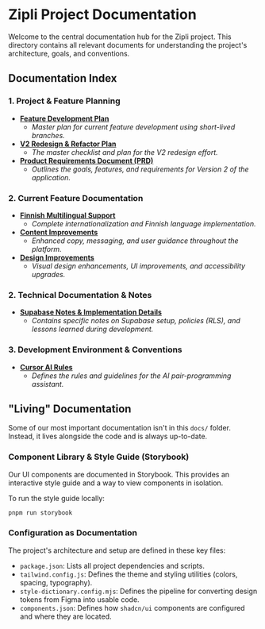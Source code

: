 # Zipli Project Documentation

Welcome to the central documentation hub for the Zipli project. This directory contains all relevant documents for understanding the project's architecture, goals, and conventions.

## Documentation Index

### 1. Project & Feature Planning
- [**Feature Development Plan**](./feature-development-plan.md)
  - _Master plan for current feature development using short-lived branches._
- [**V2 Redesign & Refactor Plan**](./refactor_plan.md)
  - _The master checklist and plan for the V2 redesign effort._
- [**Product Requirements Document (PRD)**](./product_requirements.md)
  - _Outlines the goals, features, and requirements for Version 2 of the application._

### 2. Current Feature Documentation
- [**Finnish Multilingual Support**](./features/finnish-multilingual.md)
  - _Complete internationalization and Finnish language implementation._
- [**Content Improvements**](./features/content-improvements.md)
  - _Enhanced copy, messaging, and user guidance throughout the platform._
- [**Design Improvements**](./features/design-improvements.md)
  - _Visual design enhancements, UI improvements, and accessibility upgrades._

### 2. Technical Documentation & Notes
- [**Supabase Notes & Implementation Details**](./supabase_notes.md)
  - _Contains specific notes on Supabase setup, policies (RLS), and lessons learned during development._

### 3. Development Environment & Conventions
- [**Cursor AI Rules**](./cursor_rules.md)
  - _Defines the rules and guidelines for the AI pair-programming assistant._

## "Living" Documentation

Some of our most important documentation isn't in this `docs/` folder. Instead, it lives alongside the code and is always up-to-date.

### Component Library & Style Guide (Storybook)
Our UI components are documented in Storybook. This provides an interactive style guide and a way to view components in isolation.

To run the style guide locally:
```bash
pnpm run storybook
```

### Configuration as Documentation
The project's architecture and setup are defined in these key files:
- `package.json`: Lists all project dependencies and scripts.
- `tailwind.config.js`: Defines the theme and styling utilities (colors, spacing, typography).
- `style-dictionary.config.mjs`: Defines the pipeline for converting design tokens from Figma into usable code.
- `components.json`: Defines how `shadcn/ui` components are configured and where they are located. 